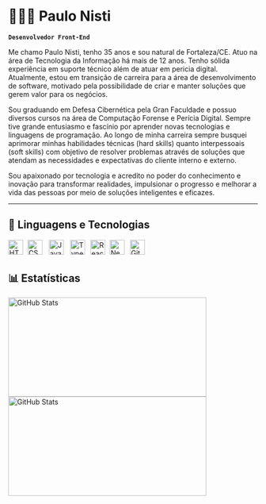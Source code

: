 # 👩🏻‍💻 Paulo Nisti

**`Desenvolvedor Front-End`**

Me chamo Paulo Nisti, tenho 35 anos e sou natural de Fortaleza/CE. Atuo na área de Tecnologia da Informação há mais de 12 anos. Tenho sólida experiência em suporte técnico além de atuar em pericia digital. Atualmente, estou em transição de carreira para a área de desenvolvimento de software, motivado pela possibilidade de criar e manter soluções que gerem valor para os negócios.

Sou graduando em Defesa Cibernética pela Gran Faculdade e possuo diversos cursos na área de Computação Forense e Perícia Digital. Sempre tive grande entusiasmo e fascínio por aprender novas tecnologias e linguagens de programação. Ao longo de minha carreira sempre busquei aprimorar minhas habilidades técnicas (hard skills) quanto interpessoais (soft skills) com objetivo de resolver problemas através de soluções que atendam as necessidades e expectativas do cliente interno e externo.

Sou apaixonado por tecnologia e acredito no poder do conhecimento e inovação para transformar realidades, impulsionar o progresso e melhorar a vida das pessoas por meio de soluções inteligentes e eficazes.

---
## 🤖 Linguagens e Tecnologias

<img 
    align="left" 
    alt="HTML"
    title="HTML" 
    width="30px" 
    style="padding-right: 6px;" 
    src="https://cdn.jsdelivr.net/gh/devicons/devicon@latest/icons/html5/html5-original.svg" 
/>
<img 
    align="left" 
    alt="CSS" 
    title="CSS"
    width="30px" 
    style="padding-right: 10px;" 
    src="https://cdn.jsdelivr.net/gh/devicons/devicon@latest/icons/css3/css3-original.svg" 
/>
<img 
    align="left" 
    alt="JavaScript" 
    title="JavaScript"
    width="30px" 
    style="padding-right: 10px;" 
    src="https://cdn.jsdelivr.net/gh/devicons/devicon@latest/icons/javascript/javascript-original.svg" 
/>
<img 
    align="left" 
    alt="TypeScript"
    title="TypeScript" 
    width="30px" 
    style="padding-right: 8px;" 
    src="https://cdn.jsdelivr.net/gh/devicons/devicon@latest/icons/typescript/typescript-original.svg" 
/>
<img 
    align="left" 
    alt="React"
    title="React" 
    width="30px" 
    style="padding-right: 6px;" 
    src="https://cdn.jsdelivr.net/gh/devicons/devicon@latest/icons/react/react-original.svg" 
/>
<img 
    align="left" 
    alt="Next.js" 
    title="Next.js"
    width="30px" 
    style="padding-right: 8px;" 
    src="https://cdn.jsdelivr.net/gh/devicons/devicon@latest/icons/nextjs/nextjs-original.svg" 
/>
<img 
    align="left" 
    alt="Git" 
    title="Git"
    width="30px" 
    style="padding-right: 6px;" 
    src="https://cdn.jsdelivr.net/gh/devicons/devicon@latest/icons/git/git-original.svg" 
/>

<br/><br/>


## 📊 Estatísticas

<p>
  <img 
    align="left" 
    alt="GitHub Stats" 
    height="200" 
    width="400"
    style="padding-right: 10px;" 
    src="https://github-readme-stats.vercel.app/api?username=Paulo-Nisti&show_icons=true&theme=tokyonight&include_all_commits=true&locale=pt-br" 
  />

<img 
      align="left" 
      alt="GitHub Stats" 
      height="200"
      width="400"
      src="https://github-readme-stats.vercel.app/api/top-langs/?username=Paulo-Nisti&theme=tokyonight&layout=compact&custom_title=Tecnologias&langs_count=9" 
  />

</p>
